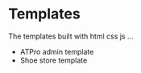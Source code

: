 # Templates
The templates built with html css js ...


 - ATPro admin template
 - Shoe store template 

